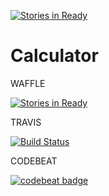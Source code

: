 [![Stories in Ready](https://badge.waffle.io/Marchuck/Calculator.png?label=ready&title=Ready)](https://waffle.io/Marchuck/Calculator)
# Calculator

WAFFLE


[![Stories in Ready](https://badge.waffle.io/Marchuck/Calculator.png?label=ready&title=Ready)](http://waffle.io/Marchuck/Calculator)          
     
TRAVIS 


[![Build Status](https://travis-ci.org/Marchuck/Calculator.svg?branch=master)](https://travis-ci.org/Marchuck/Calculator)

CODEBEAT

[![codebeat badge](https://codebeat.co/badges/8703e66a-bf52-4bed-b713-6a5aa99c24f2)](https://codebeat.co/projects/github-com-marchuck-calculator)
